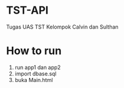 # TST-API
Tugas UAS TST Kelompok Calvin dan Sulthan
# How to run

1. run app1 dan app2
2. import dbase.sql
3. buka Main.html
